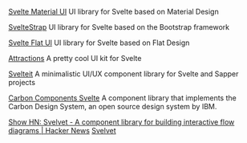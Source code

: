 
[Svelte Material UI](https://sveltematerialui.com/)
UI library for Svelte based on Material Design

[SvelteStrap](https://bestguy.github.io/sveltestrap/)
UI library for Svelte based on the Bootstrap framework

[Svelte Flat UI](https://svelteui.js.org/)
UI library for Svelte based on Flat Design

[Attractions](https://illright.github.io/attractions/)
A pretty cool UI kit for Svelte

[Svelteit](https://docs.svelteit.dev)
A minimalistic UI/UX component library for Svelte and Sapper projects

[Carbon Components Svelte](https://carbon-components-svelte.onrender.com/)
A component library that implements the Carbon Design System, an open source design system by IBM.

[Show HN: Svelvet - A component library for building interactive flow diagrams | Hacker News](https://news.ycombinator.com/item?id=31595822)
[Svelvet](https://www.svelvet.io/)
